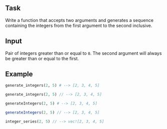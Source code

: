 ## Task

Write a function that accepts two arguments and generates a sequence containing the integers from the first argument to the second inclusive. 

## Input

Pair of integers greater than or equal to `0`. The second argument will always be greater than or equal to the first. 

## Example

```python
generate_integers(2, 5) # --> [2, 3, 4, 5]
```

```php
generate_integers(2, 5) // --> [2, 3, 4, 5]
```

```ruby
generateIntegers(2, 5) # --> [2, 3, 4, 5]
```

```javascript
generateIntegers(2, 5) // --> [2, 3, 4, 5]
```

```rust
integer_series(2, 5) // --> vec![2, 3, 4, 5]
```
